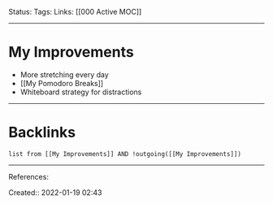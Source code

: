 Status: 
Tags: 
Links: [[000 Active MOC]]
___
# My Improvements
- More stretching every day
- [[My Pomodoro Breaks]]
- Whiteboard strategy for distractions
___
# Backlinks
```dataview
list from [[My Improvements]] AND !outgoing([[My Improvements]])
```
___
References:

Created:: 2022-01-19 02:43
